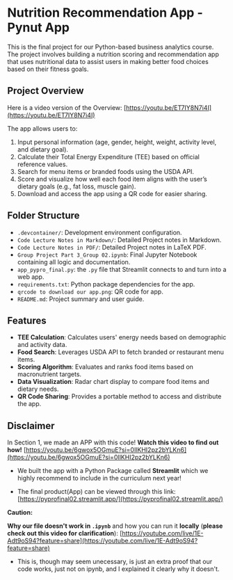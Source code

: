 # Nutrition Recommendation App - Pynut App

This is the final project for our Python-based business analytics course. The project involves building a nutrition scoring and recommendation app that uses nutritional data to assist users in making better food choices based on their fitness goals.

## Project Overview

Here is a video version of the Overview: [https://youtu.be/ET7IY8N7i4I](https://youtu.be/ET7IY8N7i4I)

The app allows users to:
1. Input personal information (age, gender, height, weight, activity level, and dietary goal).
2. Calculate their Total Energy Expenditure (TEE) based on official reference values.
3. Search for menu items or branded foods using the USDA API.
4. Score and visualize how well each food item aligns with the user’s dietary goals (e.g., fat loss, muscle gain).
5. Download and access the app using a QR code for easier sharing.

## Folder Structure

- `.devcontainer/`: Development environment configuration.
- `Code Lecture Notes in Markdown/`: Detailed Project notes in Markdown.
- `Code Lecture Notes in PDF/`: Detailed Project notes in LaTeX PDF.
- `Group Project Part 3_Group 02.ipynb`: Final Jupyter Notebook containing all logic and documentation.
- `app_pypro_final.py`: the `.py` file that Streamlit connects to and turn into a web app.
- `requirements.txt`: Python package dependencies for the app.
- `qrcode to download our app.png`: QR code for app.
- `README.md`: Project summary and user guide.

## Features

- **TEE Calculation**: Calculates users' energy needs based on demographic and activity data.
- **Food Search**: Leverages USDA API to fetch branded or restaurant menu items.
- **Scoring Algorithm**: Evaluates and ranks food items based on macronutrient targets.
- **Data Visualization**: Radar chart display to compare food items and dietary needs.
- **QR Code Sharing**: Provides a portable method to access and distribute the app.

## Disclaimer

In Section 1, we made an APP with this code! **Watch this video to find out how!**  [https://youtu.be/6gwox5OGmuE?si=0IlKHI2pz2bYLKn6](https://youtu.be/6gwox5OGmuE?si=0IlKHI2pz2bYLKn6) 

- We built the app with a Python Package called **Streamlit** which we highly recommend to include in the curriculum next year! 

- The final product(App) can be viewed through this link: [https://pyprofinal02.streamlit.app/](https://pyprofinal02.streamlit.app/)

<div class="alert alert-warning">
<b>Caution:</b> 
    
**Why our file doesn't work in `.ipynb`** and how you can run it **locally** (**please check out this video for clarification**): [https://youtube.com/live/1E-Adt9oS94?feature=share](https://youtube.com/live/1E-Adt9oS94?feature=share)

- This is, though may seem unecessary, is just an extra proof that our code works, just not on ipynb, and I explained it clearly why it doesn't.
</div>
